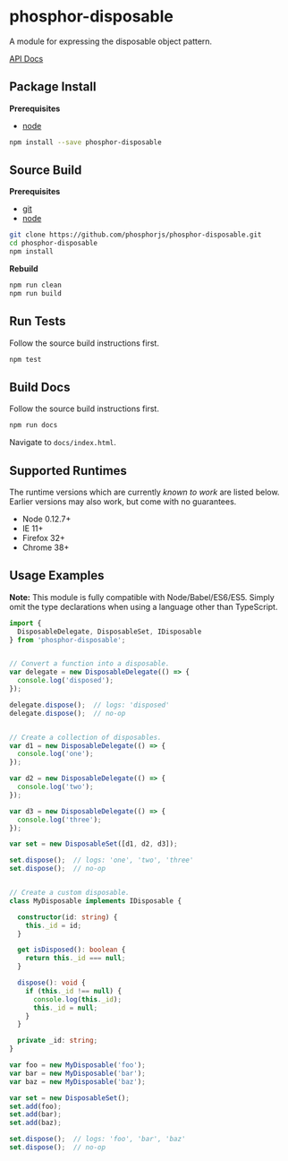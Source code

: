 phosphor-disposable
===================

A module for expressing the disposable object pattern.

[API Docs](http://phosphorjs.github.io/phosphor-disposable/api/)


Package Install
---------------

**Prerequisites**
- [node](http://nodejs.org/)

```bash
npm install --save phosphor-disposable
```


Source Build
------------

**Prerequisites**
- [git](http://git-scm.com/)
- [node](http://nodejs.org/)

```bash
git clone https://github.com/phosphorjs/phosphor-disposable.git
cd phosphor-disposable
npm install
```

**Rebuild**
```bash
npm run clean
npm run build
```


Run Tests
---------

Follow the source build instructions first.

```bash
npm test
```


Build Docs
----------

Follow the source build instructions first.

```bash
npm run docs
```

Navigate to `docs/index.html`.


Supported Runtimes
------------------

The runtime versions which are currently *known to work* are listed below.
Earlier versions may also work, but come with no guarantees.

- Node 0.12.7+
- IE 11+
- Firefox 32+
- Chrome 38+


Usage Examples
--------------

**Note:** This module is fully compatible with Node/Babel/ES6/ES5. Simply
omit the type declarations when using a language other than TypeScript.

```typescript
import {
  DisposableDelegate, DisposableSet, IDisposable
} from 'phosphor-disposable';


// Convert a function into a disposable.
var delegate = new DisposableDelegate(() => {
  console.log('disposed');
});

delegate.dispose();  // logs: 'disposed'
delegate.dispose();  // no-op


// Create a collection of disposables.
var d1 = new DisposableDelegate(() => {
  console.log('one');
});

var d2 = new DisposableDelegate(() => {
  console.log('two');
});

var d3 = new DisposableDelegate(() => {
  console.log('three');
});

var set = new DisposableSet([d1, d2, d3]);

set.dispose();  // logs: 'one', 'two', 'three'
set.dispose();  // no-op


// Create a custom disposable.
class MyDisposable implements IDisposable {

  constructor(id: string) {
    this._id = id;
  }

  get isDisposed(): boolean {
    return this._id === null;
  }

  dispose(): void {
    if (this._id !== null) {
      console.log(this._id);
      this._id = null;
    }
  }

  private _id: string;
}

var foo = new MyDisposable('foo');
var bar = new MyDisposable('bar');
var baz = new MyDisposable('baz');

var set = new DisposableSet();
set.add(foo);
set.add(bar);
set.add(baz);

set.dispose();  // logs: 'foo', 'bar', 'baz'
set.dispose();  // no-op
```
